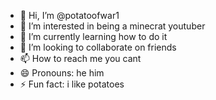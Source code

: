 - 👋 Hi, I’m @potatoofwar1
- 👀 I’m interested in being a minecrat youtuber
- 🌱 I’m currently learning how to do it 
- 💞️ I’m looking to collaborate on friends
- 📫 How to reach me you cant
- 😄 Pronouns: he him
- ⚡ Fun fact: i like potatoes

<!---
potatoofwar1/potatoofwar1 is a ✨ special ✨ repository because its `README.md` (this file) appears on your GitHub profile.
You can click the Preview link to take a look at your changes.
--->
